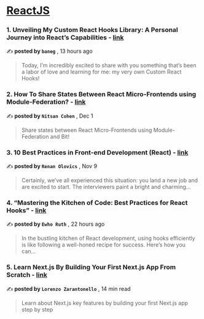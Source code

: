 
<h1><a href=https://medium.com/tag/reactjs/recommended target="_blank" rel="noopener noreferrer">ReactJS</a></h1>
<h3>1. Unveiling My Custom React Hooks Library: A Personal Journey into React’s Capabilities - <a href=https://medium.com/@baneg/unveiling-my-custom-react-hooks-library-a-personal-journey-into-reacts-capabilities-13b6104e2d98?source=tag_recommended_feed---------0-84----------reactjs----------7aa8bb4c_6a30_4e63_95e8_a1e4fff1b7b3------- target="_blank" rel="noopener noreferrer">link</a></h3>

✍️ **posted by `baneg`** <date> , 13 hours ago</date>

<blockquote>Today, I’m incredibly excited to share with you something that’s been a labor of love and learning for me: my very own Custom React Hooks!</blockquote>

<h3>2. How To Share States Between React Micro-Frontends using Module-Federation? - <a href=https://medium.com/bitsrc/how-to-share-state-between-react-micro-frontends-using-module-federation-f3762996c208?source=tag_recommended_feed---------1-107----------reactjs----------7aa8bb4c_6a30_4e63_95e8_a1e4fff1b7b3------- target="_blank" rel="noopener noreferrer">link</a></h3>

✍️ **posted by `Nitsan Cohen`** <date> , Dec 1</date>

<blockquote>Share states between React Micro-Frontends using Module-Federation and Bit!</blockquote>

<h3>3. 10 Best Practices in Front-end Development (React) - <a href=https://medium.com/@renanolovics/10-best-practices-in-front-end-development-react-5277a671e2df?source=tag_recommended_feed---------2-85----------reactjs----------7aa8bb4c_6a30_4e63_95e8_a1e4fff1b7b3------- target="_blank" rel="noopener noreferrer">link</a></h3>

✍️ **posted by `Renan Olovics`** <date> , Nov 9</date>

<blockquote>Certainly, we’ve all experienced this situation: you land a new job and are excited to start. The interviewers paint a bright and charming…</blockquote>

<h3>4. “Mastering the Kitchen of Code: Best Practices for React Hooks” - <a href=https://medium.com/@ewho.ruth2014/mastering-the-kitchen-of-code-best-practices-for-react-hooks-718907e79ea7?source=tag_recommended_feed---------3-84----------reactjs----------7aa8bb4c_6a30_4e63_95e8_a1e4fff1b7b3------- target="_blank" rel="noopener noreferrer">link</a></h3>

✍️ **posted by `Ewho Ruth`** <date> , 22 hours ago</date>

<blockquote>In the bustling kitchen of React development, using hooks efficiently is like following a well-honed recipe for success. Here’s how you can…</blockquote>

<h3>5. Learn Next.js By Building Your First Next.js App From Scratch - <a href=https://medium.com/gitconnected/learn-next-js-by-building-your-first-next-js-app-from-scratch-8ec7cc93a9cb?source=tag_recommended_feed---------4-107----------reactjs----------7aa8bb4c_6a30_4e63_95e8_a1e4fff1b7b3------- target="_blank" rel="noopener noreferrer">link</a></h3>

✍️ **posted by `Lorenzo Zarantonello`** <date> , 14 min read</date>

<blockquote>Learn about Next.js key features by building your first Next.js app step by step</blockquote>

